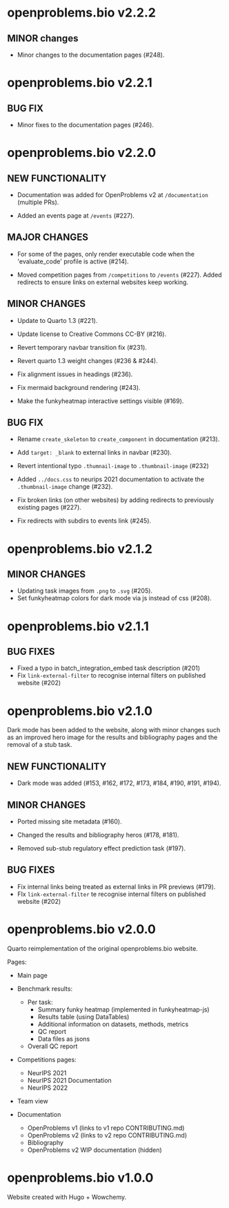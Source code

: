 # openproblems.bio v2.2.2

## MINOR changes

* Minor changes to the documentation pages (#248).

# openproblems.bio v2.2.1

## BUG FIX

* Minor fixes to the documentation pages (#246).

# openproblems.bio v2.2.0

## NEW FUNCTIONALITY

* Documentation was added for OpenProblems v2 at `/documentation` (multiple PRs).

* Added an events page at `/events` (#227).

## MAJOR CHANGES

* For some of the pages, only render executable code when the 'evaluate_code' profile is active (#214).

* Moved competition pages from `/competitions` to `/events` (#227). Added redirects to ensure links on external websites keep working.

## MINOR CHANGES

* Update to Quarto 1.3 (#221).

* Update license to Creative Commons CC-BY (#216).
  
* Revert temporary navbar transition fix (#231).

* Revert quarto 1.3 weight changes (#236 & #244).

* Fix alignment issues in headings (#236).

* Fix mermaid background rendering (#243).

* Make the funkyheatmap interactive settings visible (#169).

## BUG FIX

* Rename `create_skeleton` to `create_component` in documentation (#213).

* Add `target: _blank` to external links in navbar (#230).

* Revert intentional typo `.thumnail-image` to `.thumbnail-image` (#232)

* Added `../docs.css` to neurips 2021 documentation to activate the `.thumbnail-image` change (#232).

* Fix broken links (on other websites) by adding redirects to previously existing pages (#227).
  
* Fix redirects with subdirs to events link (#245).

# openproblems.bio v2.1.2

## MINOR CHANGES

* Updating task images from `.png` to `.svg` (#205).
* Set funkyheatmap colors for dark mode via js instead of css (#208).

# openproblems.bio v2.1.1

## BUG FIXES

* Fixed a typo in batch_integration_embed task description (#201)
* Fix `link-external-filter` to recognise internal filters on published website (#202)

# openproblems.bio v2.1.0

Dark mode has been added to the website, along with minor changes such as
an improved hero image for the results and bibliography pages and the removal
of a stub task.

## NEW FUNCTIONALITY

* Dark mode was added (#153, #162, #172, #173, #184, #190, #191, #194).

## MINOR CHANGES

* Ported missing site metadata (#160).

* Changed the results and bibliography heros (#178, #181).

* Removed sub-stub regulatory effect prediction task (#197).
  
## BUG FIXES

* Fix internal links being treated as external links in PR previews (#179).
* FIx `link-external-filter` te recognise internal filters on published website (#202)

# openproblems.bio v2.0.0

Quarto reimplementation of the original openproblems.bio website.

Pages:

* Main page

* Benchmark results:
  - Per task:
    - Summary funky heatmap (implemented in funkyheatmap-js)
    - Results table (using DataTables)
    - Additional information on datasets, methods, metrics
    - QC report
    - Data files as jsons
  - Overall QC report

* Competitions pages:
  - NeurIPS 2021
  - NeurIPS 2021 Documentation
  - NeurIPS 2022

* Team view

* Documentation
  - OpenProblems v1 (links to v1 repo CONTRIBUTING.md)
  - OpenProblems v2 (links to v2 repo CONTRIBUTING.md)
  - Bibliography
  - OpenProblems v2 WIP documentation (hidden)

# openproblems.bio v1.0.0

Website created with Hugo + Wowchemy.
